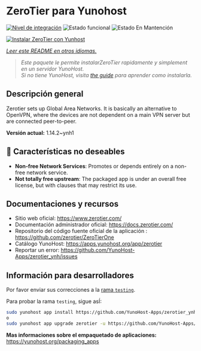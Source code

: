 <!--
Este archivo README esta generado automaticamente<https://github.com/YunoHost/apps/tree/master/tools/readme_generator>
No se debe editar a mano.
-->

# ZeroTier para Yunohost

[![Nivel de integración](https://dash.yunohost.org/integration/zerotier.svg)](https://ci-apps.yunohost.org/ci/apps/zerotier/) ![Estado funcional](https://ci-apps.yunohost.org/ci/badges/zerotier.status.svg) ![Estado En Mantención](https://ci-apps.yunohost.org/ci/badges/zerotier.maintain.svg)

[![Instalar ZeroTier con Yunhost](https://install-app.yunohost.org/install-with-yunohost.svg)](https://install-app.yunohost.org/?app=zerotier)

*[Leer este README en otros idiomas.](./ALL_README.md)*

> *Este paquete le permite instalarZeroTier rapidamente y simplement en un servidor YunoHost.*  
> *Si no tiene YunoHost, visita [the guide](https://yunohost.org/install) para aprender como instalarla.*

## Descripción general

Zerotier sets up Global Area Networks.
It is basically an alternative to OpenVPN, where the devices are not dependent on a main VPN server but are connected peer-to-peer.


**Versión actual:** 1.14.2~ynh1
## :red_circle: Características no deseables

- **Non-free Network Services**: Promotes or depends entirely on a non-free network service.
- **Not totally free upstream**: The packaged app is under an overall free license, but with clauses that may restrict its use.

## Documentaciones y recursos

- Sitio web oficial: <https://www.zerotier.com/>
- Documentación administrador oficial: <https://docs.zerotier.com/>
- Repositorio del código fuente oficial de la aplicación : <https://github.com/zerotier/ZeroTierOne>
- Catálogo YunoHost: <https://apps.yunohost.org/app/zerotier>
- Reportar un error: <https://github.com/YunoHost-Apps/zerotier_ynh/issues>

## Información para desarrolladores

Por favor enviar sus correcciones a la [rama `testing`](https://github.com/YunoHost-Apps/zerotier_ynh/tree/testing).

Para probar la rama `testing`, sigue asÍ:

```bash
sudo yunohost app install https://github.com/YunoHost-Apps/zerotier_ynh/tree/testing --debug
o
sudo yunohost app upgrade zerotier -u https://github.com/YunoHost-Apps/zerotier_ynh/tree/testing --debug
```

**Mas informaciones sobre el empaquetado de aplicaciones:** <https://yunohost.org/packaging_apps>
